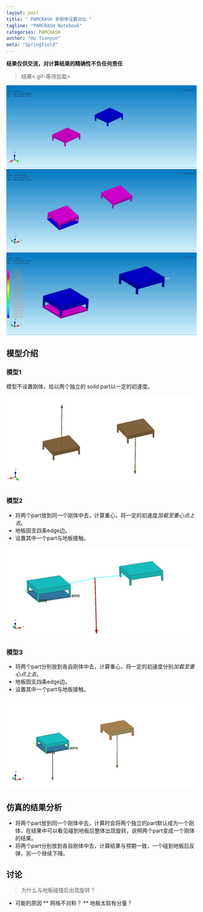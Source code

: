 ```yaml
---
layout: post
title: " PAMCRASH 多刚体设置对比 "
tagline: "PAMCRASH Notebook"
categories: PAMCRASH
author: "Hu Tianyun"
meta: "Springfield"
---
```

**结果仅供交流，对计算结果的精确性不负任何责任**

> 结果<.gif-等待加载>

<img src="/post_img/PAM-RIGID-COMP/del-rigid_body_sp_test_001.gif" data-canonical-src="/post_img/PAM-RIGID-COMP/del-rigid_body_sp_test_001.gif" />

<img src="/post_img/PAM-RIGID-COMP/rigid_body_sp_test_001.gif" data-canonical-src="/post_img/PAM-RIGID-COMP/rigid_body_sp_test_001.gif" />

<img src="/post_img/PAM-RIGID-COMP/2-rigid_body_sp_test_001.gif" data-canonical-src="/post_img/PAM-RIGID-COMP/2-rigid_body_sp_test_001.gif" />

## 模型介绍
### 模型1
模型不设置刚体，给以两个独立的 soild part以一定的初速度。

<img src="/post_img/PAM-RIGID-COMP/del-rigid_body_sp_test_001.JPEG" data-canonical-src="/post_img/PAM-RIGID-COMP/del-rigid_body_sp_test_001.JPEG" />

### 模型2
* 将两个part放到同一个刚体中去，计算重心，将一定的初速度*加载至重心点上去*。
* 地板固支四条edge边。
* 设置其中一个part与地板接触。

<img src="/post_img/PAM-RIGID-COMP/rigid_body_sp_test_001.JPEG" data-canonical-src="/post_img/PAM-RIGID-COMP/rigid_body_sp_test_001.JPEG" />

### 模型3
* 将两个part分别放到各自刚体中去，计算重心，将一定的初速度分别*加载至重心点上去*。
* 地板固支四条edge边。
* 设置其中一个part与地板接触。

<img src="/post_img/PAM-RIGID-COMP/2-rigid_body_sp_test_001.JPEG" data-canonical-src="/post_img/PAM-RIGID-COMP/2-rigid_body_sp_test_001.JPEG" />

## 仿真的结果分析
* 将两个part放到同一个刚体中去，计算时会将两个独立的part默认成为一个刚体，在结果中可以看见碰到地板后整体出现旋转，说明两个part变成一个刚体的结果。
* 将两个part分别放到各自刚体中去，计算结果与预期一致，一个碰到地板后反弹，另一个继续下降。

## 讨论
 > 为什么与地板碰撞后出现旋转？
* 可能的原因
** 网格不对称？
** 地板太软有分量？
